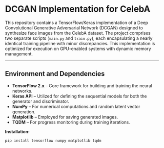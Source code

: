 # DCGAN Implementation for CelebA

This repository contains a TensorFlow/Keras implementation of a Deep Convolutional Generative Adversarial Network (DCGAN) designed to synthesize face images from the CelebA dataset. The project comprises two separate scripts (`main.py` and `train.py`), each encapsulating a nearly identical training pipeline with minor discrepancies. This implementation is optimized for execution on GPU-enabled systems with dynamic memory management.

---

## Environment and Dependencies

- **TensorFlow 2.x** – Core framework for building and training the neural networks.
- **Keras API** – Utilized for defining the sequential models for both the generator and discriminator.
- **NumPy** – For numerical computations and random latent vector generation.
- **Matplotlib** – Employed for saving generated images.
- **TQDM** – For progress monitoring during training iterations.

**Installation:**

```bash
pip install tensorflow numpy matplotlib tqdm

